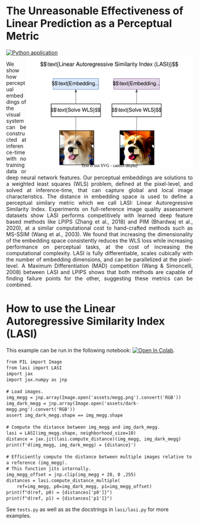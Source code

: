 # The Unreasonable Effectiveness of Linear Prediction as a Perceptual Metric
[![Python application](https://github.com/dsevero/Linear-Autoregressive-Similarity-Index/actions/workflows/tests.yml/badge.svg?branch=main)](https://github.com/dsevero/Linear-Autoregressive-Similarity-Index/actions/workflows/tests.yml)
<img src="assets/lasi.svg" width="450" align="right">


<p align="justify">
We show how perceptual embeddings of the visual system can be constructed at inference-time with no training data or deep neural network features. Our perceptual embeddings are solutions to a weighted least squares (WLS) problem, defined at the pixel-level, and solved at inference-time, that can capture global and local image characteristics. The distance in embedding space is used to define a perceptual similary metric which we call LASI: Linear Autoregressive Similarity Index. Experiments on full-reference image quality assessment datasets show LASI performs competitively with learned deep feature based methods like LPIPS (Zhang et al., 2018) and PIM (Bhardwaj et al., 2020), at a similar computational cost to hand-crafted methods such as MS-SSIM (Wang et al., 2003). We found that increasing the dimensionality of the embedding space consistently reduces the WLS loss while increasing performance on perceptual tasks, at the cost of increasing the computational complexity. LASI is fully differentiable, scales cubically with the number of embedding dimensions, and can be parallelized at the pixel-level. A Maximum Differentiation (MAD) competition (Wang & Simoncelli, 2008) between LASI and LPIPS shows that both methods are capable of finding failure points for the other, suggesting these metrics can be combined.
</p>

# How to use the Linear Autoregressive Similarity Index (LASI)
This example can be run in the following notebook: [![Open In Colab](https://colab.research.google.com/assets/colab-badge.svg)](https://colab.research.google.com/github/dsevero/Linear-Autoregressive-Similarity-Index/blob/main/Linear-Autoregressive-Similarity-Index.ipynb).

```python3
from PIL import Image
from lasi import LASI
import jax
import jax.numpy as jnp

# Load images.
img_megg = jnp.array(Image.open('assets/megg.png').convert('RGB'))
img_dark_megg = jnp.array(Image.open('assets/dark-megg.png').convert('RGB'))
assert img_dark_megg.shape == img_megg.shape

# Compute the distance between img_megg and img_dark_megg.
lasi = LASI(img_megg.shape, neighborhood_size=10)
distance = jax.jit(lasi.compute_distance)(img_megg, img_dark_megg)
print(f'd(img_megg, img_dark_megg) = {distance}')

# Efficiently compute the distance between multiple images relative to a reference (img_megg).
# This function jits internally.
img_megg_offset = jnp.clip(img_megg + 20, 0 ,255)
distances = lasi.compute_distance_multiple(
    ref=img_megg, p0=img_dark_megg, p1=img_megg_offset)
print(f"d(ref, p0) = {distances['p0']}")
print(f"d(ref, p1) = {distances['p1']}")
```

See `tests.py` as well as as the docstrings in `lasi/lasi.py` for more examples.

